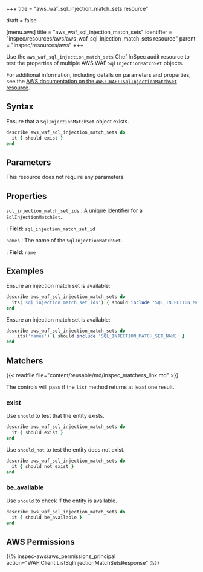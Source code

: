 +++
title = "aws_waf_sql_injection_match_sets resource"

draft = false


[menu.aws]
title = "aws_waf_sql_injection_match_sets"
identifier = "inspec/resources/aws/aws_waf_sql_injection_match_sets resource"
parent = "inspec/resources/aws"
+++

Use the `aws_waf_sql_injection_match_sets` Chef InSpec audit resource to test the properties of multiple AWS WAF `SqlInjectionMatchSet` objects.

For additional information, including details on parameters and properties, see the [AWS documentation on the `AWS::WAF::SqlInjectionMatchSet` resource](https://docs.aws.amazon.com/AWSCloudFormation/latest/UserGuide/aws-resource-waf-sqlinjectionmatchset.html).

## Syntax

Ensure that a `SqlInjectionMatchSet` object exists.

```ruby
describe aws_waf_sql_injection_match_sets do
  it { should exist }
end
```

## Parameters

This resource does not require any parameters.

## Properties

`sql_injection_match_set_ids`
: A unique identifier for a `SqlInjectionMatchSet`.

: **Field**: `sql_injection_match_set_id`

`names`
: The name of the `SqlInjectionMatchSet`.

: **Field**: `name`

## Examples

Ensure an injection match set is available:

```ruby
describe aws_waf_sql_injection_match_sets do
  its('sql_injection_match_set_ids') { should include 'SQL_INJECTION_MATCH_SET_ID' }
end
```

Ensure an injection match set is available:

```ruby
describe aws_waf_sql_injection_match_sets do
    its('names') { should include 'SQL_INJECTION_MATCH_SET_NAME' }
end
```

## Matchers

{{< readfile file="content/reusable/md/inspec_matchers_link.md" >}}

The controls will pass if the `list` method returns at least one result.

### exist

Use `should` to test that the entity exists.

```ruby
describe aws_waf_sql_injection_match_sets do
  it { should exist }
end
```

Use `should_not` to test the entity does not exist.

```ruby
describe aws_waf_sql_injection_match_sets do
  it { should_not exist }
end
```

### be_available

Use `should` to check if the entity is available.

```ruby
describe aws_waf_sql_injection_match_sets do
  it { should be_available }
end
```

## AWS Permissions

{{% inspec-aws/aws_permissions_principal action="WAF:Client:ListSqlInjectionMatchSetsResponse" %}}
